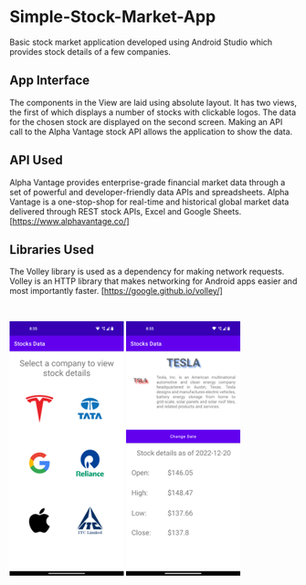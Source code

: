 # Simple-Stock-Market-App
Basic stock market application developed using Android Studio which provides stock details of a few companies.

## App Interface
The components in the View are laid using absolute layout. 
It has two views, the first of which displays a number of stocks with clickable logos. 
The data for the chosen stock are displayed on the second screen. 
Making an API call to the Alpha Vantage stock API allows the application to show the data.

## API Used
Alpha Vantage provides enterprise-grade financial market data through a set of powerful and developer-friendly data APIs and spreadsheets. 
Alpha Vantage is a one-stop-shop for real-time and historical global market data delivered through REST stock APIs, Excel and Google Sheets.
[https://www.alphavantage.co/]

## Libraries Used
The Volley library is used as a dependency for making network requests. 
Volley is an HTTP library that makes networking for Android apps easier and most importantly faster.
[https://google.github.io/volley/]

<br />
<p float="left">
    <img src="Screenshot1.png" alt="Main Screen" width="200"/>  
    <img src="Screenshot2.png" alt="Second Screen" width="200"/>
</p>

